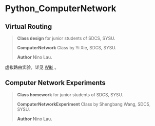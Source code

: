 # Python_ComputerNetwork

## Virtual Routing

> **Class design** for junior students of SDCS, SYSU. 
> 
> **ComputerNetwork** Class by Yi Xie, SDCS, SYSU. 
> 
> **Author** Nino Lau.

虚拟路由实验，详见 [Wiki](https://github.com/LovelyBuggies/Python_ComputerNetwork/wiki) 。


## Computer Network Experiments

> **Class homework** for junior students of SDCS, SYSU. 
> 
> **ComputerNetworkExperiment** Class by Shengbang Wang, SDCS, SYSU. 
> 
> **Author** Nino Lau.

